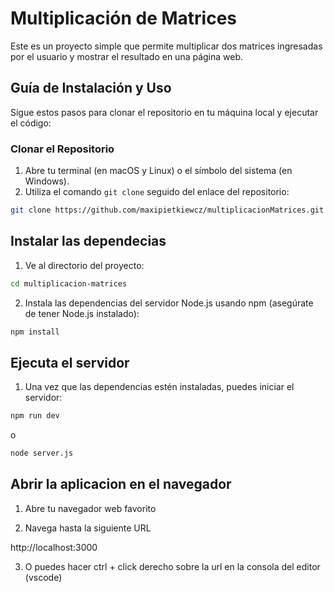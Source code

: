 # Multiplicación de Matrices

Este es un proyecto simple que permite multiplicar dos matrices ingresadas por el usuario y mostrar el resultado en una página web.

## Guía de Instalación y Uso

Sigue estos pasos para clonar el repositorio en tu máquina local y ejecutar el código:

### Clonar el Repositorio

1. Abre tu terminal (en macOS y Linux) o el símbolo del sistema (en Windows).
2. Utiliza el comando `git clone` seguido del enlace del repositorio:

```bash
git clone https://github.com/maxipietkiewcz/multiplicacionMatrices.git
```

## Instalar las dependecias

1. Ve al directorio del proyecto:

```bash
cd multiplicacion-matrices
```

2. Instala las dependencias del servidor Node.js usando npm (asegúrate de tener Node.js instalado):

```bash
npm install
```

## Ejecuta el servidor

1. Una vez que las dependencias estén instaladas, puedes iniciar el servidor:

```bash
npm run dev
```

o

```bash
node server.js
```

## Abrir la aplicacion en el navegador

1. Abre tu navegador web favorito

2. Navega hasta la siguiente URL

http://localhost:3000

3. O puedes hacer ctrl + click derecho sobre la url en la consola del editor (vscode)
